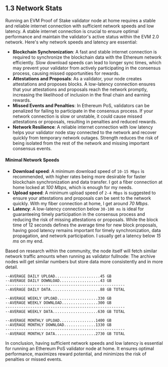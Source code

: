 ## 1.3 Network Stats

Running an EVM Proof of Stake validator node at home requires a stable and reliable internet connection with sufficient network speeds and low latency. A stable internet connection is crucial to ensure optimal performance and maintain the validator's active status within the EVM 2.0 network. Here's why network speeds and latency are essential:

- **Blockchain Synchronization**: A fast and stable internet connection is required to synchronize the blockchain data with the Ethereum network efficiently. Slow download speeds can lead to longer sync times, which may prevent your validator from actively participating in the consensus process, causing missed opportunities for rewards.
- **Attestations and Proposals**: As a validator, your node creates attestations and proposes blocks. A low-latency connection ensures that your attestations and proposals reach the network promptly, increasing the likelihood of inclusion in the final chain and earning rewards.
- **Missed Events and Penalties**: In Ethereum PoS, validators can be penalized for failing to participate in the consensus process. If your network connection is slow or unstable, it could cause missed attestations or proposals, resulting in penalties and reduced rewards.
- **Network Resilience**: A reliable internet connection with low latency helps your validator node stay connected to the network and recover quickly from temporary network outages. Strength reduces the risk of being isolated from the rest of the network and missing important consensus events.

#### Minimal Network Speeds

- **Download speed**: A minimum download speed of `10-15 Mbps` is recommended, with higher rates being more desirable for faster blockchain synchronization and data transfer. I got a fiber connection at home locked at _100 Mbps_, which is enough for my needs.
- **Upload speed**: A minimum upload speed of `2-4 Mbps` is suggested to ensure your attestations and proposals can be sent to the network quickly. With my fiber connection at home, I get around _70 Mbps_.
- **Latency**: A low-latency connection below `30-100 ms` is ideal for guaranteeing timely participation in the consensus process and reducing the risk of missing attestations or proposals. While the block time of 12 seconds defines the average time for new block proposals, having good latency remains important for timely synchronization, data propagation, and network participation. I usually get a latency below _15 ms_ on my end.

Based on research within the community, the node itself will fetch similar network traffic amounts when running as validator fullnode: The archive nodes will get similar numbers but store data more consistently and in more detail.

```text
--AVERAGE DAILY UPLOAD....................45 GB
--AVERAGE DAILY DOWNLOAD..................43 GB
-----------------------------------------------------
--AVERAGE DAILY DATA......................88 GB TOTAL

--AVERAGE WEEKLY UPLOAD..................330 GB
--AVERAGE WEEKLY DOWNLOAD................300 GB
-----------------------------------------------------
--AVERAGE WEEKLY DATA....................630 GB TOTAL

--AVERAGE MONTHLY UPLOAD................1400 GB
--AVERAGE MONTHLY DOWNLOAD..............1330 GB
-----------------------------------------------------
--AVERAGE MONTHLY DATA..................2730 GB TOTAL
```

In conclusion, having sufficient network speeds and low latency is essential for running an Ethereum PoS validator node at home. It ensures optimal performance, maximizes reward potential, and minimizes the risk of penalties or missed events.
